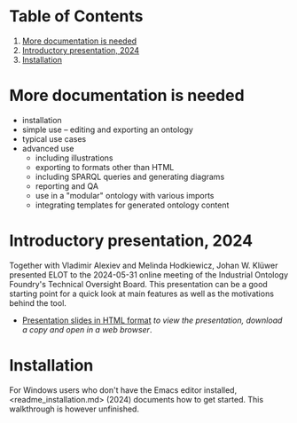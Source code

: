 
# Table of Contents

1.  [More documentation is needed](#org77b2538)
2.  [Introductory presentation, 2024](#orgd67926e)
3.  [Installation](#orgd1ebceb)



<a id="org77b2538"></a>

# More documentation is needed

-   installation
-   simple use &#x2013; editing and exporting an ontology
-   typical use cases
-   advanced use
    -   including illustrations
    -   exporting to formats other than HTML
    -   including SPARQL queries and generating diagrams
    -   reporting and QA
    -   use in a "modular" ontology with various imports
    -   integrating templates for generated ontology content


<a id="orgd67926e"></a>

# Introductory presentation, 2024

Together with Vladimir Alexiev and Melinda Hodkiewicz, Johan W. Klüwer presented ELOT to the 2024-05-31 online meeting of the Industrial Ontology Foundry's Technical Oversight Board.
This presentation can be a good starting point for a quick look at main features as well as the motivations behind the tool.

-   [Presentation slides in HTML format](20240525T181908--elot-presented-to-iof-tob__elot_emacs_iof.html) *to view the presentation, download a copy and open in a web browser*.


<a id="orgd1ebceb"></a>

# Installation

For Windows users who don't have the Emacs editor installed, <readme_installation.md> (2024) documents how to get started. This walkthrough is however unfinished.

